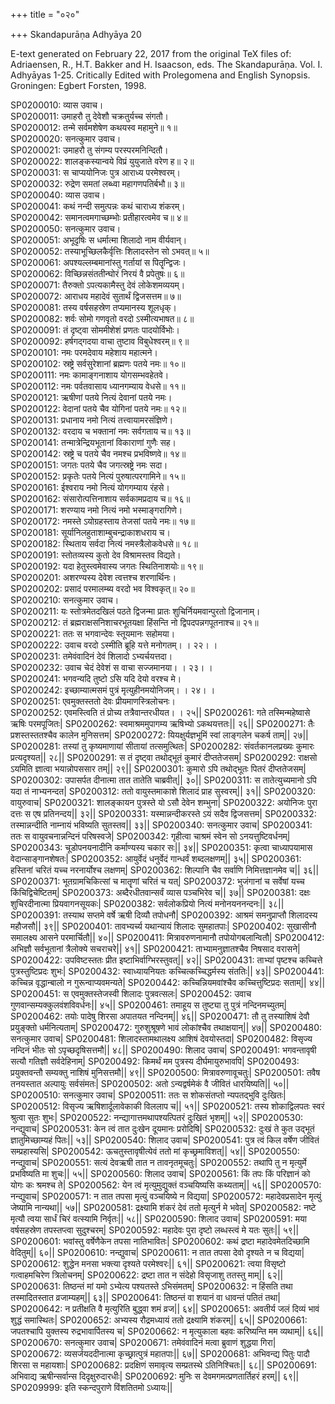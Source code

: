 +++
title = "०२०"

+++
Skandapurāṇa Adhyāya 20

E-text generated on February 22, 2017 from the original TeX files of: Adriaensen, R., H.T. Bakker and H. Isaacson, eds. The Skandapurāṇa. Vol. I. Adhyāyas 1-25. Critically Edited with Prolegomena and English Synopsis. Groningen: Egbert Forsten, 1998.

SP0200010: व्यास उवाच।  
SP0200011: उमाहरौ तु देवेशौ चक्रतुर्यच्च संगतौ।  
SP0200012: तन्मे सर्वमशेषेण कथयस्व महामुने॥ १॥  
SP0200020: सनत्कुमार उवाच।  
SP0200021: उमाहरौ तु संगम्य परस्परमनिन्दितौ।  
SP0200022: शालङ्कस्यान्वये विप्रं युयुजाते वरेण ह॥ २॥  
SP0200031: स चाप्ययोनिजः पुत्र आराध्य परमेश्वरम्।  
SP0200032: रुद्रेण समतां लब्ध्वा महागणपतिर्बभौ॥ ३॥  
SP0200040: व्यास उवाच।  
SP0200041: कथं नन्दी समुत्पन्नः कथं चाराध्य शंकरम्।  
SP0200042: समानत्वमगाच्छम्भोः प्रतीहारत्वमेव च॥ ४॥  
SP0200050: सनत्कुमार उवाच।  
SP0200051: अभूदृषिः स धर्मात्मा शिलादो नाम वीर्यवान्।  
SP0200052: तस्याभूच्छिलकैर्वृत्तिः शिलादस्तेन सो ऽभवत्॥ ५॥  
SP0200061: अपश्यल्लम्बमानांस्तु गर्तायां स पितॄन्द्विजः।  
SP0200062: विच्छिन्नसंततीन्घोरं निरयं वै प्रपेतुषः॥ ६॥  
SP0200071: तैरुक्तो ऽपत्यकामैस्तु देवं लोकेशमव्ययम्।  
SP0200072: आराधय महादेवं सुतार्थं द्विजसत्तम॥ ७॥  
SP0200081: तस्य वर्षसहस्रेण तप्यमानस्य शूलधृक्।  
SP0200082: शर्वः सोमो गणवृतो वरदो ऽस्मीत्यभाषत॥ ८॥  
SP0200091: तं दृष्ट्वा सोममीशेशं प्रणतः पादयोर्विभोः।  
SP0200092: हर्षगद्गदया वाचा तुष्टाव विबुधेश्वरम्॥ ९॥  
SP0200101: नमः परमदेवाय महेशाय महात्मने।  
SP0200102: स्रष्ट्रे सर्वसुरेशानां ब्रह्मणः पतये नमः॥ १०॥  
SP0200111: नमः कामाङ्गनाशाय योगसम्भवहेतवे।  
SP0200112: नमः पर्वतवासाय ध्यानगम्याय वेधसे॥ ११॥  
SP0200121: ऋषीणां पतये नित्यं देवानां पतये नमः।  
SP0200122: वेदानां पतये चैव योगिनां पतये नमः॥ १२॥  
SP0200131: प्रधानाय नमो नित्यं तत्त्वायामरसंज्ञिणे।  
SP0200132: वरदाय च भक्तानां नमः सर्वगताय च॥ १३॥  
SP0200141: तन्मात्रेन्द्रियभूतानां विकाराणां गुणैः सह।  
SP0200142: स्रष्ट्रे च पतये चैव नमश्च प्रभविष्णवे॥ १४॥  
SP0200151: जगतः पतये चैव जगत्स्रष्ट्रे नमः सदा।  
SP0200152: प्रकृतेः पतये नित्यं पुरुषात्परगामिने॥ १५॥  
SP0200161: ईश्वराय नमो नित्यं योगगम्याय रंहसे।  
SP0200162: संसारोत्पत्तिनाशाय सर्वकामप्रदाय च॥ १६॥  
SP0200171: शरण्याय नमो नित्यं नमो भस्माङ्गरागिणे।  
SP0200172: नमस्ते ऽयोग्रहस्ताय तेजसां पतये नमः॥ १७॥  
SP0200181: सूर्यानिलहुताशाम्बुचन्द्राकाशधराय च।  
SP0200182: स्थिताय सर्वदा नित्यं नमस्त्रैलोकवेधसे॥ १८॥  
SP0200191: स्तोतव्यस्य कुतो देव विश्रामस्तव विद्यते।  
SP0200192: यदा हेतुस्त्वमेवास्य जगतः स्थितिनाशयोः॥ १९॥  
SP0200201: अशरण्यस्य देवेश त्वत्तश्च शरणार्थिनः।  
SP0200202: प्रसादं परमालम्ब्य वरदो भव विश्वकृत्॥ २०॥  
SP0200210: सनत्कुमार उवाच।  
SP0200211: यः स्तोत्रमेतदखिलं पठते द्विजन्मा प्रातः शुचिर्नियमवान्पुरतो द्विजानाम्।  
SP0200212: तं ब्रह्मराक्षसनिशाचरभूतयक्षा हिंसन्ति नो द्विपदपन्नगपूतनाश्च॥ २१॥  
SP0200221: ततः स भगवान्देवः स्तूयमानः सहोमया।  
SP0200222: उवाच वरदो ऽस्मीति ब्रूहि यत्ते मनोगतम्।  ।   २२।  ।  
SP0200231: तमेवंवादिनं देवं शिलादो ऽभ्यर्चयत्तदा।  
SP0200232: उवाच चेदं देवेशं स वाचा सज्जमानया।  ।   २३।  ।  
SP0200241: भगवन्यदि तुष्टो ऽसि यदि देयो वरश्च मे।  
SP0200242: इच्छाम्यात्मसमं पुत्रं मृत्युहीनमयोनिजम्।  ।   २४।  ।  
SP0200251: एवमुक्तस्ततो देवः प्रीयमाणस्त्रिलोचनः।  
SP0200252: एवमस्त्विति तं प्रोच्य तत्रैवान्तरधीयत।  ।   २५||
SP0200261: गते तस्मिन्महेष्वासे ऋषिः परमपूजितः|
SP0200262: स्वमाश्रममुपागम्य ऋषिभ्यो ऽकथयत्ततः|| २६||
SP0200271: तैः प्रशस्तस्ततश्चैव कालेन मुनिसत्तम|
SP0200272: यियक्षुर्यज्ञभूमिं स्वां लाङ्गलेन चकर्ष ताम्|| २७||
SP0200281: तस्यां तु कृष्यमाणायां सीतायां तत्समुत्थितः|
SP0200282: संवर्तकानलप्रख्यः कुमारः प्रत्यदृश्यत|| २८||
SP0200291: स तं दृष्ट्वा तथोद्भूतं कुमारं दीप्ततेजसम्|
SP0200292: राक्षसो ऽयमिति ज्ञात्वा भयान्नोपससार तम्|| २९||
SP0200301: कुमारो ऽपि तथोद्भूतः पितरं दीप्ततेजसम्|
SP0200302: उपासर्पत दीनात्मा तात तातेति चाब्रवीत्|| ३०||
SP0200311: स तातेत्युच्यमानो ऽपि यदा तं नाभ्यनन्दत|
SP0200312: ततो वायुस्तमाकाशे शिलादं प्राह सुस्वरम्|| ३१||
SP0200320: वायुरुवाच|
SP0200321: शालङ्कायन पुत्रस्ते यो ऽसौ देवेन शम्भुना|
SP0200322: अयोनिजः पुरा दत्तः स एष प्रतिनन्दय|| ३२||
SP0200331: यस्मान्नन्दीकरस्ते ऽयं सदैव द्विजसत्तम|
SP0200332: तस्मान्नन्दीति नाम्नायं भविष्यति सुतस्तव|| ३३||
SP0200340: सनत्कुमार उवाच|
SP0200341: ततः स वायुवचनान्नन्दिनं परिषस्वजे|
SP0200342: गृहीत्वा चाश्रमं स्वेन सो ऽनयत्तुष्टिवर्धनम्|
SP0200343: चूडोपनयनादीनि कर्माण्यस्य चकार सः|| ३४||
SP0200351: कृत्वा चाध्यापयामास वेदान्साङ्गानशेषतः|
SP0200352: आयुर्वेदं धनुर्वेदं गान्धर्वं शब्दलक्षणम्|| ३५||
SP0200361: हस्तिनां चरितं यच्च नरनार्योश्च लक्षणम्|
SP0200362: शिल्पानि चैव सर्वाणि निमित्तज्ञानमेव च|| ३६||
SP0200371: भूतग्रामचिकित्सां च मातॄणां चरितं च यत्|
SP0200372: भुजंगानां च सर्वेषां यच्च किंचिद्विचेष्टितम्|
SP0200373: अब्दैरधीतवान्सर्वं व्यास पञ्चभिरेव च|| ३७||
SP0200381: दक्षः शुचिरदीनात्मा प्रियवागनसूयकः|
SP0200382: सर्वलोकप्रियो नित्यं मनोनयननन्दनः|| ३८||
SP0200391: तस्याथ सप्तमे वर्षे ऋषी दिव्यौ तपोधनौ|
SP0200392: आश्रमं समनुप्राप्तौ शिलादस्य महौजसौ|| ३९||
SP0200401: तावभ्यर्च्य यथान्यायं शिलादः सुमहातपाः|
SP0200402: सुखासीनौ समालक्ष्य आसने परमार्चितौ|| ४०||
SP0200411: मित्रावरुणनामानौ तपोयोगबलान्वितौ|
SP0200412: अभिज्ञौ सर्वभूतानां त्रैलोक्ये सचराचरे|| ४१||
SP0200421: ताभ्यामनुज्ञातश्चैव निषसाद वरासने|
SP0200422: उपविष्टस्ततः प्रीत इष्टाभिर्वाग्भिरस्तुवत्|| ४२||
SP0200431: ताभ्यां पृष्टश्च कच्चित्ते पुत्रस्तुष्टिप्रदः शुभः|
SP0200432: स्वाध्यायनियतः कच्चित्कच्चिद्धर्मस्य संततिः|| ४३||
SP0200441: कच्चिन्न वृद्धान्बालो न गुरून्वाप्यवमन्यते|
SP0200442: कच्चिन्नियमवांश्चैव कच्चित्तुष्टिप्रदः सताम्|| ४४||
SP0200451: स एवमुक्तस्तेजस्वी शिलादः पुत्रवत्सलः|
SP0200452: उवाच गुणवान्सम्यक्कुलवंशविवर्धनः|| ४५||
SP0200461: तमाहूय स तुष्ट्या तु पुत्रं नन्दिनमच्युतम्|
SP0200462: तयोः पादेषु शिरसा अपातयत नन्दिनम्|| ४६||
SP0200471: तौ तु तस्याशिषं देवौ प्रयुङ्क्तो धर्मनित्यताम्|
SP0200472: गुरुशुश्रूषणे भावं लोकांश्चैव तथाक्षयान्|| ४७||
SP0200480: सनत्कुमार उवाच|
SP0200481: शिलादस्तामथालक्ष्य आशिषं देवयोस्तदा|
SP0200482: विसृज्य नन्दिनं भीतः सो ऽपृच्छदृषिसत्तमौ|| ४८||
SP0200490: शिलाद उवाच|
SP0200491: भगवन्तावृषी सत्यौ गतिज्ञौ सर्वदेहिनाम्|
SP0200492: किमर्थं मम पुत्रस्य दीर्घमायुरुभावपि|
SP0200493: प्रयुक्तवन्तौ सम्यक्तु नाशिषं मुनिसत्तमौ|| ४९||
SP0200500: मित्रावरुणावूचतुः|
SP0200501: तवैष तनयस्तात अल्पायुः सर्वसंमतः|
SP0200502: अतो ऽन्यद्वर्षमेकं वै जीवितं धारयिष्यति|| ५०||
SP0200510: सनत्कुमार उवाच|
SP0200511: ततः स शोकसंतप्तो न्यपतद्भुवि दुःखितः|
SP0200512: विसृज्य ऋषिशार्दूलावेकाकी विललाप च|| ५१||
SP0200521: तस्य शोकाद्विलपतः स्वरं श्रुत्वा सुतः शुभः|
SP0200522: नन्द्यागात्तमथापश्यत्पितरं दुःखितं भृशम्|| ५२||
SP0200530: नन्द्युवाच|
SP0200531: केन त्वं तात दुःखेन दूयमानः प्ररोदिषि|
SP0200532: दुःखं ते कुत उद्भूतं ज्ञातुमिच्छाम्यहं पितः|| ५३||
SP0200540: शिलाद उवाच|
SP0200541: पुत्र त्वं किल वर्षेण जीवितं सम्प्रहास्यसि|
SP0200542: ऊचतुस्तावृषीत्येवं ततो मां कृच्छ्रमाविशत्|| ५४||
SP0200550: नन्द्युवाच|
SP0200551: सत्यं देवऋषी तात न तावनृतमूचतुः|
SP0200552: तथापि तु न मृत्युर्मे प्रभविष्यति मा शुचः|| ५५||
SP0200560: शिलाद उवाच|
SP0200561: किं तपः किं परिज्ञानं को योगः कः श्रमश्च ते|
SP0200562: येन त्वं मृत्युमुद्युक्तं वञ्चयिष्यसि कथ्यताम्|| ५६||
SP0200570: नन्द्युवाच|
SP0200571: न तात तपसा मृत्युं वञ्चयिष्ये न विद्यया|
SP0200572: महादेवप्रसादेन मृत्युं जेष्यामि नान्यथा|| ५७||
SP0200581: द्रक्ष्यामि शंकरं देवं ततो मृत्युर्न मे भवेत्|
SP0200582: नष्टे मृत्यौ त्वया सार्धं चिरं वत्स्यामि निर्वृतः|| ५८||
SP0200590: शिलाद उवाच|
SP0200591: मया वर्षसहस्रेण तपस्तप्त्वा सुदुश्चरम्|
SP0200592: महादेवः पुरा दृष्टो लब्धस्त्वं मे यतः सुतः|| ५९||
SP0200601: भवांस्तु वर्षेणैकेन तपसा नातिभावितः|
SP0200602: कथं द्रष्टा महादेवमेतदिच्छामि वेदितुम्|| ६०||
SP0200610: नन्द्युवाच|
SP0200611: न तात तपसा देवो दृश्यते न च विद्यया|
SP0200612: शुद्धेन मनसा भक्त्या दृश्यते परमेश्वरः|| ६१||
SP0200621: त्वया विसृष्टो गत्वाहमचिरेण त्रिलोचनम्|
SP0200622: द्रष्टा तात न संदेहो विसृजाशु ततस्तु माम्|| ६२||
SP0200631: तिष्ठन्तं मां यमो ऽभ्येत्य पश्यतस्ते ऽभिसंमतम्|
SP0200632: न हिंसति तथा तस्मादितस्तात व्रजाम्यहम्|| ६३||
SP0200641: तिष्ठन्तं वा शयानं वा धावन्तं पतितं तथा|
SP0200642: न प्रतीक्षति वै मृत्युरिति बुद्ध्वा शमं व्रज|| ६४||
SP0200651: अवतीर्य जलं दिव्यं भावं शुद्धं समास्थितः|
SP0200652: अभ्यस्य रौद्रमध्यायं ततो द्रक्ष्यामि शंकरम्|| ६५||
SP0200661: जपतश्चापि युक्तस्य रुद्रभावार्पितस्य च|
SP0200662: न मृत्युकाला बहवः करिष्यन्ति मम व्यथाम्|| ६६||
SP0200670: सनत्कुमार उवाच|
SP0200671: तमेवंवादिनं मत्वा ब्रुवाणं शुद्धया गिरा|
SP0200672: व्यसर्जयददीनात्मा कृच्छ्रात्पुत्रं महातपाः|| ६७||
SP0200681: अभिवन्द्य पितुः पादौ शिरसा स महायशाः|
SP0200682: प्रदक्षिणं समावृत्य सम्प्रतस्थे ऽतिनिश्चितः|| ६८||
SP0200691: अभिवाद्य ऋषीन्सर्वान्स दिदृक्षुरुदारधीः|
SP0200692: मुनिः स देवमगमत्प्रणतार्तिहरं हरम्|| ६९||
SP0209999: इति स्कन्दपुराणे विंशतितमो ऽध्यायः||
